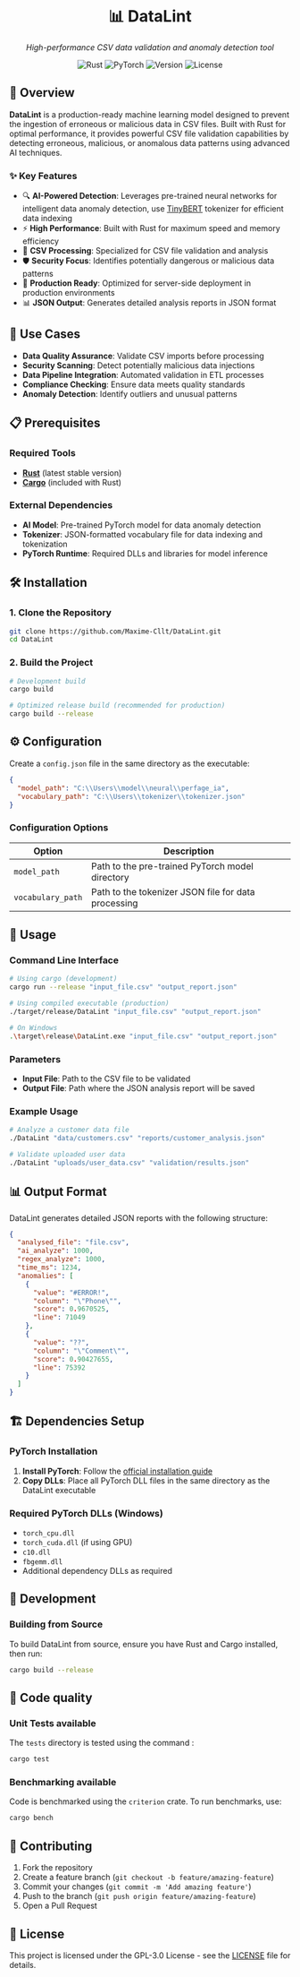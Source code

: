 <div align="center">
    <h1>📊 DataLint</h1>
    <p><em>High-performance CSV data validation and anomaly detection tool</em></p>
</div>

<div align="center">
    <img src="https://img.shields.io/badge/Rust-dea584?style=for-the-badge&logo=rust&logoColor=white" alt="Rust" />
    <img src="https://img.shields.io/badge/PyTorch-EE4C2C?style=for-the-badge&logo=pytorch&logoColor=white" alt="PyTorch" />
    <img src="https://img.shields.io/badge/Version-1.0.0-informational?style=for-the-badge" alt="Version" />
    <img src="https://img.shields.io/badge/License-GPL--3.0-blue?style=for-the-badge" alt="License" />
</div>

## 🚀 Overview

**DataLint** is a production-ready machine learning model designed to prevent the ingestion of erroneous or malicious
data in CSV files.
Built with Rust for optimal performance, it provides powerful CSV file validation capabilities by detecting erroneous,
malicious,
or anomalous data patterns using advanced AI techniques.

### ✨ Key Features

- 🔍 **AI-Powered Detection**: Leverages pre-trained neural networks for intelligent data anomaly detection,
  use [TinyBERT](https://huggingface.co/prajjwal1/bert-tiny) tokenizer for efficient data indexing
- ⚡ **High Performance**: Built with Rust for maximum speed and memory efficiency
- 📁 **CSV Processing**: Specialized for CSV file validation and analysis
- 🛡️ **Security Focus**: Identifies potentially dangerous or malicious data patterns
- 🔧 **Production Ready**: Optimized for server-side deployment in production environments
- 📊 **JSON Output**: Generates detailed analysis reports in JSON format

## 🎯 Use Cases

- **Data Quality Assurance**: Validate CSV imports before processing
- **Security Scanning**: Detect potentially malicious data injections
- **Data Pipeline Integration**: Automated validation in ETL processes
- **Compliance Checking**: Ensure data meets quality standards
- **Anomaly Detection**: Identify outliers and unusual patterns

## 📋 Prerequisites

### Required Tools

- **[Rust](https://www.rust-lang.org/tools/install)** (latest stable version)
- **[Cargo](https://doc.rust-lang.org/cargo/getting-started/installation.html)** (included with Rust)

### External Dependencies

- **AI Model**: Pre-trained PyTorch model for data anomaly detection
- **Tokenizer**: JSON-formatted vocabulary file for data indexing and tokenization
- **PyTorch Runtime**: Required DLLs and libraries for model inference

## 🛠️ Installation

### 1. Clone the Repository

```bash
git clone https://github.com/Maxime-Cllt/DataLint.git
cd DataLint
```

### 2. Build the Project

```bash
# Development build
cargo build

# Optimized release build (recommended for production)
cargo build --release
```

## ⚙️ Configuration

Create a `config.json` file in the same directory as the executable:

```json
{
  "model_path": "C:\\Users\\model\\neural\\perfage_ia",
  "vocabulary_path": "C:\\Users\\tokenizer\\tokenizer.json"
}
```

### Configuration Options

<table>
        <thead>
            <tr>
                <th>Option</th>
                <th>Description</th>
            </tr>
        </thead>
        <tbody>
            <tr>
                <td><code>model_path</code></td>
                <td>Path to the pre-trained PyTorch model directory</td>
            </tr>
            <tr>
                <td><code>vocabulary_path</code></td>
                <td>Path to the tokenizer JSON file for data processing</td>
            </tr>
        </tbody>
</table>

## 🚀 Usage

### Command Line Interface

```bash
# Using cargo (development)
cargo run --release "input_file.csv" "output_report.json"

# Using compiled executable (production)
./target/release/DataLint "input_file.csv" "output_report.json"

# On Windows
.\target\release\DataLint.exe "input_file.csv" "output_report.json"
```

### Parameters

- **Input File**: Path to the CSV file to be validated
- **Output File**: Path where the JSON analysis report will be saved

### Example Usage

```bash
# Analyze a customer data file
./DataLint "data/customers.csv" "reports/customer_analysis.json"

# Validate uploaded user data
./DataLint "uploads/user_data.csv" "validation/results.json"
```

## 📊 Output Format

DataLint generates detailed JSON reports with the following structure:

```json
{
  "analysed_file": "file.csv",
  "ai_analyze": 1000,
  "regex_analyze": 1000,
  "time_ms": 1234,
  "anomalies": [
    {
      "value": "#ERROR!",
      "column": "\"Phone\"",
      "score": 0.9670525,
      "line": 71049
    },
    {
      "value": "??",
      "column": "\"Comment\"",
      "score": 0.90427655,
      "line": 75392
    }
  ]
}
```

## 🏗️ Dependencies Setup

### PyTorch Installation

1. **Install PyTorch**: Follow the [official installation guide](https://pytorch.org/get-started/locally/)
2. **Copy DLLs**: Place all PyTorch DLL files in the same directory as the DataLint executable

### Required PyTorch DLLs (Windows)

- `torch_cpu.dll`
- `torch_cuda.dll` (if using GPU)
- `c10.dll`
- `fbgemm.dll`
- Additional dependency DLLs as required

## 🔧 Development

### Building from Source

To build DataLint from source, ensure you have Rust and Cargo installed, then run:

```bash
cargo build --release
```

## 🧪 Code quality

### Unit Tests available 

The `tests` directory is tested using the command :

```bash
cargo test
```

### Benchmarking available

Code is benchmarked using the `criterion` crate. To run benchmarks, use:

```bash
cargo bench
```

## 🤝 Contributing

1. Fork the repository
2. Create a feature branch (`git checkout -b feature/amazing-feature`)
3. Commit your changes (`git commit -m 'Add amazing feature'`)
4. Push to the branch (`git push origin feature/amazing-feature`)
5. Open a Pull Request

## 📄 License

This project is licensed under the GPL-3.0 License - see the [LICENSE](LICENSE) file for details.